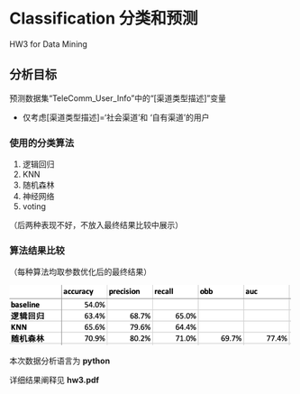 # Classification 分类和预测
HW3 for Data Mining

## 分析目标
预测数据集“TeleComm_User_Info”中的“[渠道类型描述]”变量  
* 仅考虑[渠道类型描述]=‘社会渠道’和 ‘自有渠道’的用户

### 使用的分类算法
1. 逻辑回归
2. KNN
3. 随机森林
4. 神经网络
5. voting

（后两种表现不好，不放入最终结果比较中展示）

### 算法结果比较
（每种算法均取参数优化后的最终结果）
<p float="left" align="left">
  <img src="/分类算法/最终结果比较.png" / width="500">
</p>

本次数据分析语言为 **python**

详细结果阐释见 **hw3.pdf**
